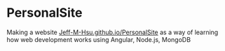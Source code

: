 # PersonalSite
Making a website [Jeff-M-Hsu.github.io/PersonalSite](https://jeff-m-hsu.github.io/PersonalSite/) as a way of learning how web development works using Angular, Node.js, MongoDB
